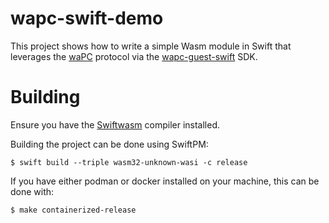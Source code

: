 # wapc-swift-demo

This project shows how to write a simple Wasm module in Swift that
leverages the [waPC](https://github.com/wapc) protocol via the
[wapc-guest-swift](https://github.com/flavio/wapc-guest-swift) SDK.

# Building

Ensure you have the [Swiftwasm](https://swiftwasm.org/) compiler installed.

Building the project can be done using SwiftPM:

```shell
$ swift build --triple wasm32-unknown-wasi -c release
```

If you have either podman or docker installed on your machine, this can be done
with:

```shell
$ make containerized-release
```
